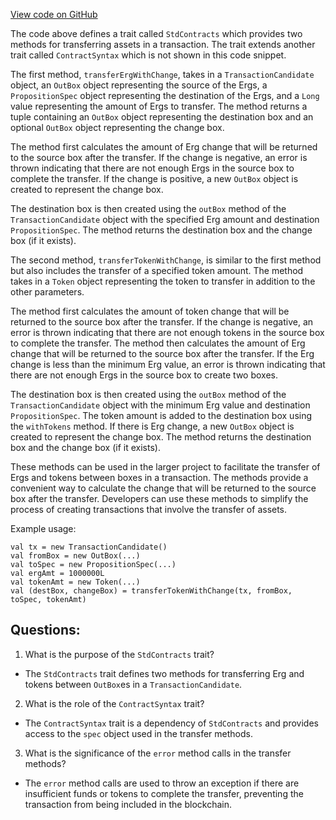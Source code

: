 [View code on GitHub](sigmastate-interpreterhttps://github.com/ScorexFoundation/sigmastate-interpreter/sc/src/main/scala/org/ergoplatform/dsl/StdContracts.scala)

The code above defines a trait called `StdContracts` which provides two methods for transferring assets in a transaction. The trait extends another trait called `ContractSyntax` which is not shown in this code snippet. 

The first method, `transferErgWithChange`, takes in a `TransactionCandidate` object, an `OutBox` object representing the source of the Ergs, a `PropositionSpec` object representing the destination of the Ergs, and a `Long` value representing the amount of Ergs to transfer. The method returns a tuple containing an `OutBox` object representing the destination box and an optional `OutBox` object representing the change box. 

The method first calculates the amount of Erg change that will be returned to the source box after the transfer. If the change is negative, an error is thrown indicating that there are not enough Ergs in the source box to complete the transfer. If the change is positive, a new `OutBox` object is created to represent the change box. 

The destination box is then created using the `outBox` method of the `TransactionCandidate` object with the specified Erg amount and destination `PropositionSpec`. The method returns the destination box and the change box (if it exists). 

The second method, `transferTokenWithChange`, is similar to the first method but also includes the transfer of a specified token amount. The method takes in a `Token` object representing the token to transfer in addition to the other parameters. 

The method first calculates the amount of token change that will be returned to the source box after the transfer. If the change is negative, an error is thrown indicating that there are not enough tokens in the source box to complete the transfer. The method then calculates the amount of Erg change that will be returned to the source box after the transfer. If the Erg change is less than the minimum Erg value, an error is thrown indicating that there are not enough Ergs in the source box to create two boxes. 

The destination box is then created using the `outBox` method of the `TransactionCandidate` object with the minimum Erg value and destination `PropositionSpec`. The token amount is added to the destination box using the `withTokens` method. If there is Erg change, a new `OutBox` object is created to represent the change box. The method returns the destination box and the change box (if it exists). 

These methods can be used in the larger project to facilitate the transfer of Ergs and tokens between boxes in a transaction. The methods provide a convenient way to calculate the change that will be returned to the source box after the transfer. Developers can use these methods to simplify the process of creating transactions that involve the transfer of assets. 

Example usage:

```
val tx = new TransactionCandidate()
val fromBox = new OutBox(...)
val toSpec = new PropositionSpec(...)
val ergAmt = 1000000L
val tokenAmt = new Token(...)
val (destBox, changeBox) = transferTokenWithChange(tx, fromBox, toSpec, tokenAmt)
```
## Questions: 
 1. What is the purpose of the `StdContracts` trait?
- The `StdContracts` trait defines two methods for transferring Erg and tokens between `OutBox`es in a `TransactionCandidate`.

2. What is the role of the `ContractSyntax` trait?
- The `ContractSyntax` trait is a dependency of `StdContracts` and provides access to the `spec` object used in the transfer methods.

3. What is the significance of the `error` method calls in the transfer methods?
- The `error` method calls are used to throw an exception if there are insufficient funds or tokens to complete the transfer, preventing the transaction from being included in the blockchain.
